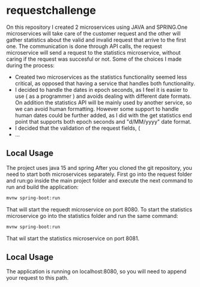 # requestchallenge

On this repository I created 2 microservices using JAVA and SPRING.One microservices will take care of the customer
request and the other will gather statistics about the valid and invalid request that arrive to the first one.
The communication is done through API calls, the request microservice will send a request to the statistics 
microservice, without caring if the request was succesful or not. Some of the choices I made during the process:

 * Created two microservices as the statistics functionality seemed less critical, as opposed that having a service
 that handles both functionality.
 * I decided to handle the dates in epoch seconds, as I feel it is easier to use ( as a programmer ) and avoids dealing
 with different date formats. On addition the statistics API will be mainly used by another service, so we can avoid 
 human formatting. However some support to handle human dates could be further added, as I did with the get statistics
 end point that supports both epoch seconds and "d/MM/yyyy" date format.
 * I decided that the validation of the request fields, (
 * ...


## Local Usage

The project uses java 15 and spring After you cloned the git repository, you need to start both microservices separately.
First go into the request folder and run:go inside the main project folder and execute the next command to run and build
the application: 

```bash
mvnw spring-boot:run
```
That will start the requedt microservice on port 8080. To start the statistics microservice go into the statistics folder
and run the same command: 
```bash
mvnw spring-boot:run
```

That wil start the statistics microservice on port 8081.

## Local Usage
The application is running on localhost:8080, so you will need to append your request to this path. 
